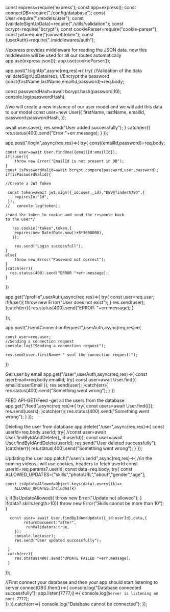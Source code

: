 const express=require('express');
const app=express();
const connectDB=require("./config/database");
const User=require("./models/user");
const {validateSignUpData}=require("./utils/validation");
const bcrypt=require("bcrypt");
const cookieParser=require("cookie-parser");
const jwt=require("jsonwebtoken");
const {userAuth}=require("./middlewares/auth");

//express provides middleware for reading the JSON data. now this middleware will be used for all our routes automatically
app.use(express.json());
app.use(cookieParser());

app.post("/signUp",async(req,res)=>{
try{
//Validation of the data
validateSignUpData(req);
//Encrypt the password
const{firstName,lastName,emailId,password}=req.body;

const passwordHash=await bcrypt.hash(password,10);
console.log(passwordHash);

//we will create a new instance of our user model and we will add this data to our model
const user=new User({
    firstName,
    lastName,
    emailId,
    password:passwordHash,
});
    
await user.save();
res.send("User added successfully");
}
catch(err){
    res.status(400).send("Error:"+err.message);
}
});

app.post("/login",async(req,res)=>{
    try{
    const{emailId,password}=req.body;
   
    const user=await User.findOne({emailId:emailId});
    if(!user){
        throw new Error("EmailId is not present in DB");
    }
    const isPasswordValid=await bcrypt.compare(password,user.password);
    if(isPasswordValid){

    //Create a JWT Token

     const token=await jwt.sign({_id:user._id},"DEV@Tinder$790",{
        expiresIn:"1d",
     });
    //   console.log(token);
      
    /*Add the token to cookie and send the response back 
    to the user*/
      
       res.cookie("token",token,{
        expires:new Date(Date.now()+8*3600000),
       });

        res.send("Login successfull");
    }
    else{
        throw new Error("Password not correct");
    } 
    }catch(err){
      res.status(400).send("ERROR "+err.message);
    }
})

app.get("/profile",userAuth,async(req,res)=>{
    try{
    const user=req.user;
   if(!user){
    throw new Error("User does not exist");
   }
    res.send(user);
    }catch(err){
    res.status(400).send("ERROR: "+err.message);
    }
    
});

app.post("/sendConnectionRequest",userAuth,async(req,res)=>{
    
    const user=req.user;
    //Sending a connection request
    console.log("Sending a connection request");
 
    res.send(user.firstName+ " sent the connection request!");
})



Get user by email
app.get("/user",userAuth,async(req,res)=>{
    const userEmail=req.body.emailId;
    try{
        const user=await User.find({
            emailId:userEmail
        });
        res.send(user);
    }catch(err){
        res.status(400).send("Something went wrong");
    }
})

FEED API-GET/Feed -get all the users from the database
app.get("/feed",async(req,res)=>{
 try{
  const users=await User.find({}); 
  res.send(users);
 }catch(err){
   res.status(400).send("Something went wrong");
 }
});

Deleting the user from database
app.delete("/user",async(req,res)=>{
    const userId=req.body.userId;
    try{
 //const user=await User.findByIdAndDelete({_id:userId}); 
     const user=await User.findByIdAndDelete(userId); 
     res.send("User deleted successfully");
     }catch(err){
        res.status(400).send("Something went wrong");
    }
});

Updating the user
app.patch("/user/:userId",async(req,res)=>{
    //in the coming videos i will use cookies, headers to fetch userId
     const userId=req.params?.userId;
     const data=req.body;
     try{
        const ALLOWED_UPDATES=["skills","photoURL","about","gender","age"];
     
    const isUpdateAllowed=Object.keys(data).every((k)=>
        ALLOWED_UPDATES.includes(k)
);
    if(!isUpdateAllowed){
        throw new Error("Update not allowed");
    }
    if(data?.skills.length>10){
        throw new Error("Skills cannot be more than 10");
    }
  
      const user= await User.findByIdAndUpdate({_id:userId},data,{
            returnDocument:"after",
             runValidators:true, 
        });
        console.log(user);       
        res.send("User updated successfully");
     
     }
     catch(err){
        res.status(400).send("UPDATE FAILED "+err.message);
     } 
});


//First connect your database and then your app should start listening to server
connectDB().then(()=>{
console.log("Database connected successfully");
app.listen(7777,()=>{
    console.log(`Server is listening on port 7777`);   
})
}).catch(err=>{
console.log("Database cannot be connected");
});

